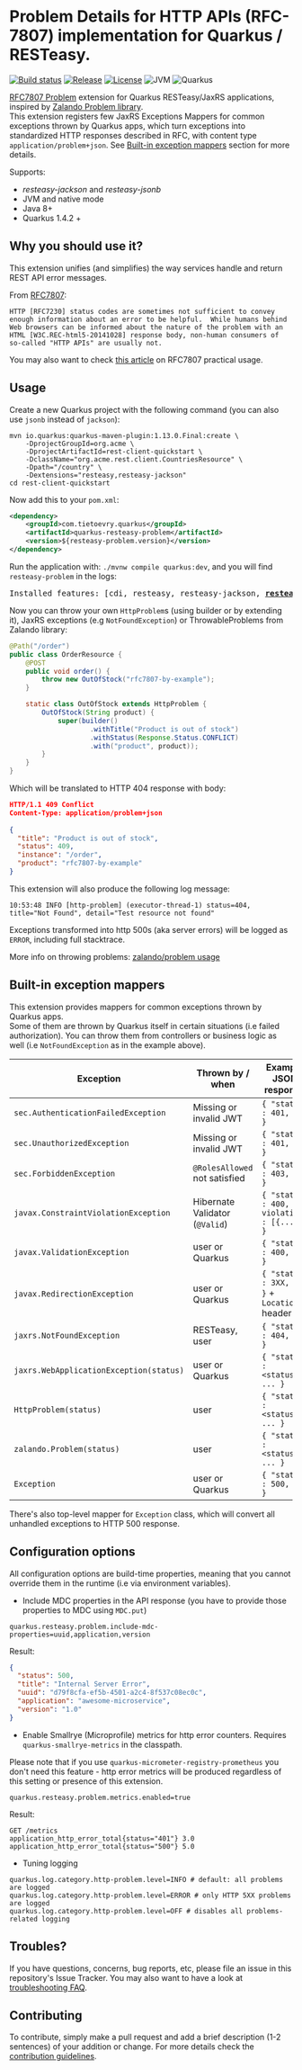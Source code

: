 # Problem Details for HTTP APIs (RFC-7807) implementation for Quarkus / RESTeasy.

[![Build status](https://github.com/TietoEVRY/quarkus-resteasy-problem/actions/workflows/maven-full.yaml/badge.svg)](https://github.com/TietoEVRY/quarkus-resteasy-problem/actions)
[![Release](https://img.shields.io/maven-central/v/com.tietoevry.quarkus/quarkus-resteasy-problem)](https://search.maven.org/artifact/com.tietoevry.quarkus/quarkus-resteasy-problem)
[![License](https://img.shields.io/badge/license-Apache%202.0-blue.svg)](https://github.com/TietoEVRY/quarkus-resteasy-problem/blob/master/LICENSE.txt)
![JVM](https://img.shields.io/badge/JVM-1.8+-green.svg)
![Quarkus](https://img.shields.io/badge/Quarkus-1.4.2%20+-green.svg)

[RFC7807 Problem](https://tools.ietf.org/html/rfc7807) extension for Quarkus RESTeasy/JaxRS applications, inspired by [Zalando Problem library](https://github.com/zalando/problem). \
This extension registers few JaxRS Exceptions Mappers for common exceptions thrown by Quarkus apps, which turn exceptions into standardized HTTP responses described in RFC, with content type `application/problem+json`. See [Built-in exception mappers](#built-in-exception-mappers) section for more details.

Supports:
- _resteasy-jackson_ and _resteasy-jsonb_
- JVM and native mode
- Java 8+
- Quarkus 1.4.2 +

## Why you should use it?
This extension unifies (and simplifies) the way services handle and return REST API error messages.

From [RFC7807](https://tools.ietf.org/html/rfc7807):
```
HTTP [RFC7230] status codes are sometimes not sufficient to convey
enough information about an error to be helpful.  While humans behind
Web browsers can be informed about the nature of the problem with an
HTML [W3C.REC-html5-20141028] response body, non-human consumers of
so-called "HTTP APIs" are usually not.
```

You may also want to check [this article](https://dzone.com/articles/when-http-status-codes-are-not-enough-tackling-web) on RFC7807 practical usage.

## Usage
Create a new Quarkus project with the following command (you can also use `jsonb` instead of `jackson`):
```shell
mvn io.quarkus:quarkus-maven-plugin:1.13.0.Final:create \
    -DprojectGroupId=org.acme \
    -DprojectArtifactId=rest-client-quickstart \
    -DclassName="org.acme.rest.client.CountriesResource" \
    -Dpath="/country" \
    -Dextensions="resteasy,resteasy-jackson"
cd rest-client-quickstart
```

Now add this to your `pom.xml`:
```xml
<dependency>
    <groupId>com.tietoevry.quarkus</groupId>
    <artifactId>quarkus-resteasy-problem</artifactId>
    <version>${resteasy-problem.version}</version>
</dependency>
```

Run the application with: `./mvnw compile quarkus:dev`, and you will find `resteasy-problem` in the logs:
<pre>
Installed features: [cdi, resteasy, resteasy-jackson, <b><u>resteasy-problem</u></b>]
</pre>

Now you can throw your own `HttpProblem`s (using builder or by extending it), JaxRS exceptions (e.g `NotFoundException`) or ThrowableProblems from Zalando library:

```java
@Path("/order")
public class OrderResource {
    @POST
    public void order() {
        throw new OutOfStock("rfc7807-by-example");
    }

    static class OutOfStock extends HttpProblem {
        OutOfStock(String product) {
            super(builder()
                    .withTitle("Product is out of stock")
                    .withStatus(Response.Status.CONFLICT)
                    .with("product", product));
        }
    }
}
```

Which will be translated to HTTP 404 response with body:
```json
HTTP/1.1 409 Conflict
Content-Type: application/problem+json
        
{
  "title": "Product is out of stock",
  "status": 409,
  "instance": "/order",
  "product": "rfc7807-by-example"
}
```

This extension will also produce the following log message:
```
10:53:48 INFO [http-problem] (executor-thread-1) status=404, title="Not Found", detail="Test resource not found"
```
Exceptions transformed into http 500s (aka server errors) will be logged as `ERROR`, including full stacktrace.

More info on throwing problems: [zalando/problem usage](https://github.com/zalando/problem#usage)

## Built-in exception mappers
This extension provides mappers for common exceptions thrown by Quarkus apps.\
Some of them are thrown by Quarkus itself in certain situations (i.e failed authorization).
You can throw them from controllers or business logic as well (i.e `NotFoundException` as in the example above).

| Exception                                | Thrown by / when                 | Example JSON response                        |
|------------------------------------------|--------------------------------|------------------------------------------------|
| `sec.AuthenticationFailedException`      | Missing or invalid JWT         | `{ "status" : 401, ... }`                      |
| `sec.UnauthorizedException`              | Missing or invalid JWT         | `{ "status" : 401, ... }`                      |
| `sec.ForbiddenException`                 | `@RolesAllowed` not satisfied  | `{ "status" : 403, ... }`                      |
| `javax.ConstraintViolationException`     | Hibernate Validator (`@Valid`) | `{ "status" : 400, violations : [{...}] }`     |
| `javax.ValidationException`              | user or Quarkus                | `{ "status" : 400, ... }`                      |
| `javax.RedirectionException`             | user or Quarkus                | `{ "status" : 3XX, ... }` + `Location` header  |
| `jaxrs.NotFoundException`                | RESTeasy, user                 | `{ "status" : 404, ... }`                      |
| `jaxrs.WebApplicationException(status)`  | user or Quarkus                | `{ "status" : <status>, ... }`                 |
| `HttpProblem(status)`                    | user                           | `{ "status" : <status>, ... }`                 |
| `zalando.Problem(status)`                | user                           | `{ "status" : <status>, ... }`                 |
| `Exception`                              | user or Quarkus                | `{ "status" : 500, ... }`                      |

There's also top-level mapper for `Exception` class, which will convert all unhandled exceptions to HTTP 500 response.

## Configuration options
All configuration options are build-time properties, meaning that you cannot override them in the runtime (i.e via environment variables).

- Include MDC properties in the API response (you have to provide those properties to MDC using `MDC.put`)
```
quarkus.resteasy.problem.include-mdc-properties=uuid,application,version
```
Result:
```json
{
  "status": 500,
  "title": "Internal Server Error",
  "uuid": "d79f8cfa-ef5b-4501-a2c4-8f537c08ec0c",
  "application": "awesome-microservice",
  "version": "1.0"
}
```

- Enable Smallrye (Microprofile) metrics for http error counters. Requires `quarkus-smallrye-metrics` in the classpath.

Please note that if you use `quarkus-micrometer-registry-prometheus` you don't need this feature - http error metrics will be produced regardless of this setting or presence of this extension.

```
quarkus.resteasy.problem.metrics.enabled=true
```
Result:
```
GET /metrics
application_http_error_total{status="401"} 3.0
application_http_error_total{status="500"} 5.0
```

- Tuning logging
```
quarkus.log.category.http-problem.level=INFO # default: all problems are logged
quarkus.log.category.http-problem.level=ERROR # only HTTP 5XX problems are logged
quarkus.log.category.http-problem.level=OFF # disables all problems-related logging
```

## Troubles?

If you have questions, concerns, bug reports, etc, please file an issue in this repository's Issue Tracker. You may also want to have a look at [troubleshooting FAQ](./TROUBLESHOOTING.md).

## Contributing

To contribute, simply make a pull request and add a brief description (1-2 sentences) of your addition or change.
For more details check the [contribution guidelines](./CONTRIBUTING.md).
